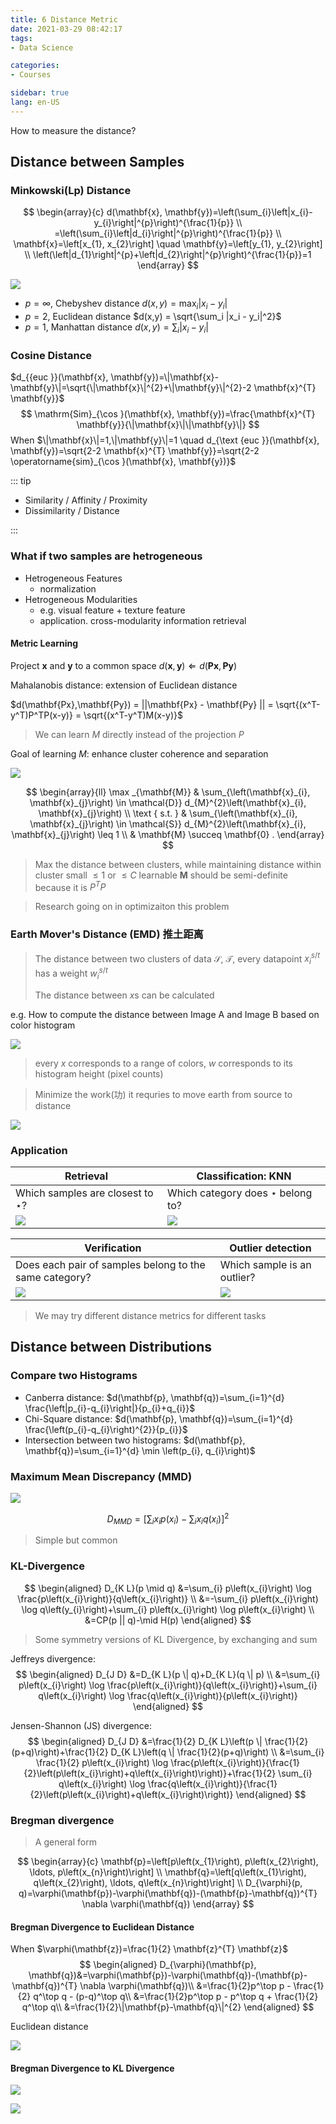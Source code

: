 ```yaml
---
title: 6 Distance Metric
date: 2021-03-29 08:42:17
tags: 
- Data Science

categories: 
- Courses

sidebar: true
lang: en-US
---
```


How to measure the distance?

<!-- more -->


## Distance between Samples

### Minkowski(Lp) Distance

$$
\begin{array}{c}
d(\mathbf{x}, \mathbf{y})=\left(\sum_{i}\left|x_{i}-y_{i}\right|^{p}\right)^{\frac{1}{p}} \\
=\left(\sum_{i}\left|d_{i}\right|^{p}\right)^{\frac{1}{p}} \\
\mathbf{x}=\left[x_{1}, x_{2}\right] \quad \mathbf{y}=\left[y_{1}, y_{2}\right] \\
\left(\left|d_{1}\right|^{p}+\left|d_{2}\right|^{p}\right)^{\frac{1}{p}}=1
\end{array}
$$

![](./img/04-12-08-13-12.png)

- $p=\infty$, Chebyshev distance $d(x,y) = \max_i |x_i - y_i|$
- $p=2$, Euclidean distance $d(x,y) = \sqrt{\sum_i |x_i - y_i|^2}$
- $p=1$, Manhattan distance $d(x,y) = \sum_i |x_i - y_i|$

### Cosine Distance

$d_{{euc }}(\mathbf{x}, \mathbf{y})=\|\mathbf{x}-\mathbf{y}\|=\sqrt{\|\mathbf{x}\|^{2}+\|\mathbf{y}\|^{2}-2 \mathbf{x}^{T} \mathbf{y}}$
$$
\mathrm{Sim}_{\cos }(\mathbf{x}, \mathbf{y})=\frac{\mathbf{x}^{T} \mathbf{y}}{\|\mathbf{x}\|\|\mathbf{y}\|}
$$
When $\|\mathbf{x}\|=1,\|\mathbf{y}\|=1 \quad d_{\text {euc }}(\mathbf{x}, \mathbf{y})=\sqrt{2-2 \mathbf{x}^{T} \mathbf{y}}=\sqrt{2-2 \operatorname{sim}_{\cos }(\mathbf{x}, \mathbf{y})}$

::: tip

- Similarity / Affinity / Proximity
- Dissimilarity / Distance

:::

### What if two samples are hetrogeneous

- Hetrogeneous Features
  - normalization
- Hetrogeneous Modularities
  - e.g. visual feature + texture feature
  - application. cross-modularity information retrieval

#### Metric Learning

Project $\mathbf{x}$ and $\mathbf{y}$ to a common space $d(\mathbf{x},\mathbf{y})\Leftarrow d(\mathbf{Px},\mathbf{Py})$ 

Mahalanobis distance: extension of Euclidean distance

$d(\mathbf{Px},\mathbf{Py}) = ||\mathbf{Px} - \mathbf{Py} || = \sqrt{(x^T-y^T)P^TP(x-y)} = \sqrt{(x^T-y^T)M(x-y)}$

> We can learn $M$ directly instead of the projection $P$



Goal of learning $M$: enhance cluster coherence and separation

![](./img/04-12-08-12-28.png)

$$
\begin{array}{ll}
\max _{\mathbf{M}} & \sum_{\left(\mathbf{x}_{i}, \mathbf{x}_{j}\right) \in \mathcal{D}} d_{M}^{2}\left(\mathbf{x}_{i}, \mathbf{x}_{j}\right) \\
\text { s.t. } & \sum_{\left(\mathbf{x}_{i}, \mathbf{x}_{j}\right) \in \mathcal{S}} d_{M}^{2}\left(\mathbf{x}_{i}, \mathbf{x}_{j}\right) \leq 1 \\
& \mathbf{M} \succeq \mathbf{0} .
\end{array}
$$

> Max the distance between clusters, while maintaining distance within cluster small $\le 1$ or $\le C$ learnable
> $\mathbf{M}$ should be semi-definite because it is $P^TP$



> Research going on in optimizaiton this problem


### Earth Mover's Distance (EMD) 推土距离

> The distance between two clusters of data $\mathcal{S}$, $\mathcal{T}$, every datapoint $x_i^{s/t}$ has a weight $w_i^{s/t}$
> 
> The distance between $x$s can be calculated

e.g. How to compute the distance between Image A and Image B based on color histogram

![](./img/04-12-09-07-23.png)

> every $x$ corresponds to a range of colors, $w$ corresponds to its histogram height (pixel counts)

> Minimize the work(功) it requries to move earth from source to distance


![](./img/04-12-08-17-21.png)

### Application

|  Retrieval     |  Classification: KNN     |
|  ---  |  ---  |
|   Which samples are closest to $\star$?    |  Which category does $\star$ belong to?     |
| ![](./img/04-12-08-22-43.png) | ![](./img/04-12-08-24-10.png) |


|  Verification     |  Outlier detection     |
|  ---  |  ---  |
|   Does each pair of samples belong to the same category?   |  Which sample is an outlier?  |
| ![](./img/04-12-08-27-54.png)| ![](./img/04-12-08-28-07.png) |

> We may try different distance metrics for different tasks

## Distance between Distributions

### Compare two Histograms

- Canberra distance: $d(\mathbf{p}, \mathbf{q})=\sum_{i=1}^{d} \frac{\left|p_{i}-q_{i}\right|}{p_{i}+q_{i}}$
- Chi-Square distance: $d(\mathbf{p}, \mathbf{q})=\sum_{i=1}^{d} \frac{\left(p_{i}-q_{i}\right)^{2}}{p_{i}}$
- Intersection between two histograms: $d(\mathbf{p}, \mathbf{q})=\sum_{i=1}^{d} \min \left(p_{i}, q_{i}\right)$


### Maximum Mean Discrepancy (MMD)

![](./img/04-12-08-40-16.png)

$$
D_{M M D}=\left[\sum_{i} x_{i} p\left(x_{i}\right)-\sum_{i} x_{i} q\left(x_{i}\right)\right]^{2}
$$

> Simple but common


### KL-Divergence

$$
\begin{aligned}
D_{K L}(p \mid q) &=\sum_{i} p\left(x_{i}\right) \log \frac{p\left(x_{i}\right)}{q\left(x_{i}\right)} \\
&=-\sum_{i} p\left(x_{i}\right) \log q\left(y_{i}\right)+\sum_{i} p\left(x_{i}\right) \log p\left(x_{i}\right) \\
&=CP(p || q)-\mid H(p) 
\end{aligned}
$$


> Some symmetry versions of KL Divergence, by exchanging and sum

Jeffreys divergence:
$$
\begin{aligned}
D_{J D} &=D_{K L}(p \| q)+D_{K L}(q \| p) \\
&=\sum_{i} p\left(x_{i}\right) \log \frac{p\left(x_{i}\right)}{q\left(x_{i}\right)}+\sum_{i} q\left(x_{i}\right) \log \frac{q\left(x_{i}\right)}{p\left(x_{i}\right)}
\end{aligned}
$$

Jensen-Shannon (JS) divergence:
$$
\begin{aligned}
D_{J D} &=\frac{1}{2} D_{K L}\left(p \| \frac{1}{2}(p+q)\right)+\frac{1}{2} D_{K L}\left(q \| \frac{1}{2}(p+q)\right) \\
&=\sum_{i} \frac{1}{2} p\left(x_{i}\right) \log \frac{p\left(x_{i}\right)}{\frac{1}{2}\left(p\left(x_{i}\right)+q\left(x_{i}\right)\right)}+\frac{1}{2} \sum_{i} q\left(x_{i}\right) \log \frac{q\left(x_{i}\right)}{\frac{1}{2}\left(p\left(x_{i}\right)+q\left(x_{i}\right)\right)}
\end{aligned}
$$


### Bregman divergence
> A general form

$$
\begin{array}{c}
\mathbf{p}=\left[p\left(x_{1}\right), p\left(x_{2}\right), \ldots, p\left(x_{n}\right)\right] \\
\mathbf{q}=\left[q\left(x_{1}\right), q\left(x_{2}\right), \ldots, q\left(x_{n}\right)\right] \\
D_{\varphi}(p, q)=\varphi(\mathbf{p})-\varphi(\mathbf{q})-(\mathbf{p}-\mathbf{q})^{T} \nabla \varphi(\mathbf{q})
\end{array}
$$

#### Bregman Divergence to Euclidean Distance

When $\varphi(\mathbf{z})=\frac{1}{2} \mathbf{z}^{T} \mathbf{z}$
$$
\begin{aligned}
  D_{\varphi}(\mathbf{p}, \mathbf{q})&=\varphi(\mathbf{p})-\varphi(\mathbf{q})-(\mathbf{p}-\mathbf{q})^{T} \nabla \varphi(\mathbf{q})\\
&=\frac{1}{2}p^\top p - \frac{1}{2} q^\top q - (p-q)^\top q\\
&=\frac{1}{2}p^\top p - p^\top q + \frac{1}{2} q^\top q\\
&=\frac{1}{2}\|\mathbf{p}-\mathbf{q}\|^{2}
\end{aligned}
$$

Euclidean distance

![](./img/04-12-09-01-49.png)


#### Bregman Divergence to KL Divergence

![](./img/04-12-09-06-37.png)

![](./img/04-12-09-06-51.png)